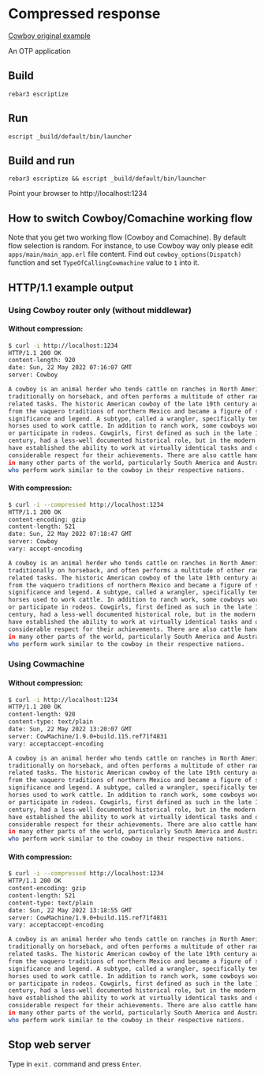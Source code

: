 # Compressed response


[Cowboy original example](https://github.com/ninenines/cowboy/tree/master/examples/compress_response)

An OTP application

## Build

`rebar3 escriptize`

## Run

`escript _build/default/bin/launcher`
	
## Build and run

`rebar3 escriptize && escript _build/default/bin/launcher`	

	
Point your browser to http://localhost:1234

## How to switch Cowboy/Comachine working flow

Note that you get two working flow (Cowboy and Comachine). By default flow selection is random. 
For instance, to use Cowboy way only please edit `apps/main/main_app.erl` file content. 
Find out `cowboy_options(Dispatch)` function and set `TypeOfCallingCowmachine` value to `1` into it.


## HTTP/1.1 example output

### Using Cowboy router only (without middlewar)

#### Without compression:

```bash
$ curl -i http://localhost:1234
HTTP/1.1 200 OK
content-length: 920
date: Sun, 22 May 2022 07:16:07 GMT
server: Cowboy

A cowboy is an animal herder who tends cattle on ranches in North America,
traditionally on horseback, and often performs a multitude of other ranch-
related tasks. The historic American cowboy of the late 19th century arose
from the vaquero traditions of northern Mexico and became a figure of special
significance and legend. A subtype, called a wrangler, specifically tends the
horses used to work cattle. In addition to ranch work, some cowboys work for
or participate in rodeos. Cowgirls, first defined as such in the late 19th
century, had a less-well documented historical role, but in the modern world
have established the ability to work at virtually identical tasks and obtained
considerable respect for their achievements. There are also cattle handlers
in many other parts of the world, particularly South America and Australia,
who perform work similar to the cowboy in their respective nations.
```

#### With compression:

```bash
$ curl -i --compressed http://localhost:1234
HTTP/1.1 200 OK
content-encoding: gzip
content-length: 521
date: Sun, 22 May 2022 07:18:47 GMT
server: Cowboy
vary: accept-encoding

A cowboy is an animal herder who tends cattle on ranches in North America,
traditionally on horseback, and often performs a multitude of other ranch-
related tasks. The historic American cowboy of the late 19th century arose
from the vaquero traditions of northern Mexico and became a figure of special
significance and legend. A subtype, called a wrangler, specifically tends the
horses used to work cattle. In addition to ranch work, some cowboys work for
or participate in rodeos. Cowgirls, first defined as such in the late 19th
century, had a less-well documented historical role, but in the modern world
have established the ability to work at virtually identical tasks and obtained
considerable respect for their achievements. There are also cattle handlers
in many other parts of the world, particularly South America and Australia,
who perform work similar to the cowboy in their respective nations.
```

### Using Cowmachine

#### Without compression:

```bash
$ curl -i http://localhost:1234
HTTP/1.1 200 OK
content-length: 920
content-type: text/plain
date: Sun, 22 May 2022 13:20:07 GMT
server: CowMachine/1.9.0+build.115.ref71f4831
vary: acceptaccept-encoding

A cowboy is an animal herder who tends cattle on ranches in North America,
traditionally on horseback, and often performs a multitude of other ranch-
related tasks. The historic American cowboy of the late 19th century arose
from the vaquero traditions of northern Mexico and became a figure of special
significance and legend. A subtype, called a wrangler, specifically tends the
horses used to work cattle. In addition to ranch work, some cowboys work for
or participate in rodeos. Cowgirls, first defined as such in the late 19th
century, had a less-well documented historical role, but in the modern world
have established the ability to work at virtually identical tasks and obtained
considerable respect for their achievements. There are also cattle handlers
in many other parts of the world, particularly South America and Australia,
who perform work similar to the cowboy in their respective nations.
```

#### With compression:

```bash
$ curl -i --compressed http://localhost:1234
HTTP/1.1 200 OK
content-encoding: gzip
content-length: 521
content-type: text/plain
date: Sun, 22 May 2022 13:18:55 GMT
server: CowMachine/1.9.0+build.115.ref71f4831
vary: acceptaccept-encoding

A cowboy is an animal herder who tends cattle on ranches in North America,
traditionally on horseback, and often performs a multitude of other ranch-
related tasks. The historic American cowboy of the late 19th century arose
from the vaquero traditions of northern Mexico and became a figure of special
significance and legend. A subtype, called a wrangler, specifically tends the
horses used to work cattle. In addition to ranch work, some cowboys work for
or participate in rodeos. Cowgirls, first defined as such in the late 19th
century, had a less-well documented historical role, but in the modern world
have established the ability to work at virtually identical tasks and obtained
considerable respect for their achievements. There are also cattle handlers
in many other parts of the world, particularly South America and Australia,
who perform work similar to the cowboy in their respective nations.
```


## Stop web server

Type in `exit.` command and press `Enter`.
